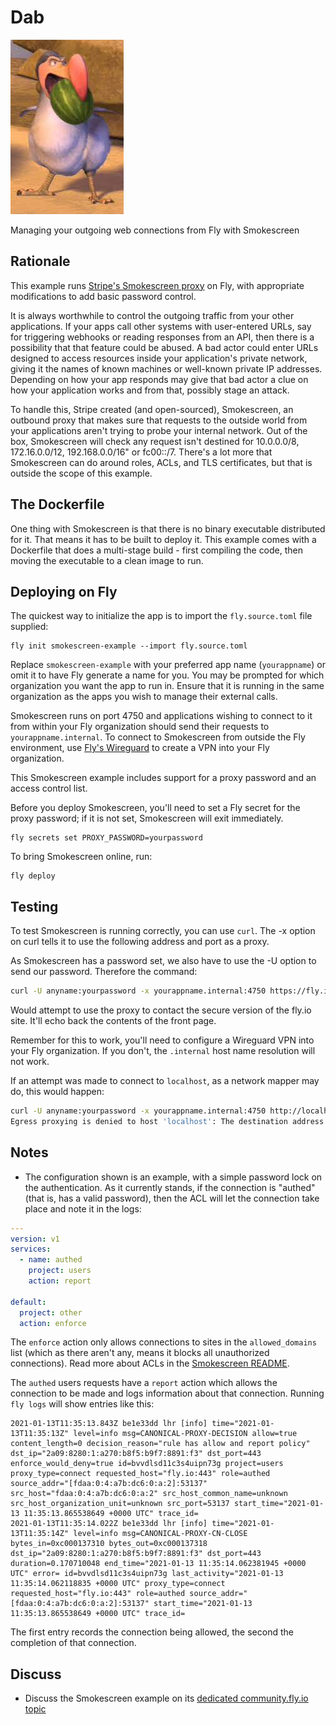 # Dab

![alt text](resources/dab2.jpeg)

Managing your outgoing web connections from Fly with Smokescreen

<!-- cut here-->

## Rationale

This example runs [Stripe's Smokescreen proxy](https://github.com/stripe/smokescreen) on Fly, with appropriate modifications to add basic password control.

It is always worthwhile to control the outgoing traffic from your other applications. If your apps call other systems with user-entered URLs, say for triggering webhooks or reading responses from an API, then there is a possibility that that feature could be abused. A bad actor could enter URLs designed to access resources inside your application's private network, giving it the names of known machines or well-known private IP addresses. Depending on how your app responds may give that bad actor a clue on how your application works and from that, possibly stage an attack.

To handle this, Stripe created (and open-sourced), Smokescreen, an outbound proxy that makes sure that requests to the outside world from your applications aren't trying to probe your internal network. Out of the box, Smokescreen will check any request isn't destined for 10.0.0.0/8, 172.16.0.0/12, 192.168.0.0/16" or fc00::/7. There's a lot more that Smokescreen can do around roles, ACLs, and TLS certificates, but that is outside the scope of this example.

## The Dockerfile

One thing with Smokescreen is that there is no binary executable distributed for it. That means it has to be built to deploy it. This example comes with a Dockerfile that does a multi-stage build - first compiling the code, then moving the executable to a clean image to run.

## Deploying on Fly

The quickest way to initialize the app is to import the `fly.source.toml` file supplied:

```
fly init smokescreen-example --import fly.source.toml
```

Replace `smokescreen-example` with your preferred app name (`yourappname`) or omit it to have Fly generate a name for you. You may be prompted for which organization you want the app to run in. Ensure that it is running in the same organization as the apps you wish to manage their external calls.

Smokescreen runs on port 4750 and applications wishing to connect to it from within your Fly organization should send their requests to `yourappname.internal`. To connect to Smokescreen from outside the Fly environment, use [Fly's Wireguard](https://fly.io/docs/reference/wireguard/) to create a VPN into your Fly organization.

This Smokescreen example includes support for a proxy password and an access control list.

Before you deploy Smokescreen, you'll need to set a Fly secret for the proxy password; if it is not set, Smokescreen will exit immediately.

```
fly secrets set PROXY_PASSWORD=yourpassword
```

To bring Smokescreen online, run:

```
fly deploy
```

## Testing

To test Smokescreen is running correctly, you can use `curl`. The -x option on curl tells it to use the following address and port as a proxy.

As Smokescreen has a password set, we also have to use the -U option to send our password. Therefore the command:

```bash
curl -U anyname:yourpassword -x yourappname.internal:4750 https://fly.io
```

Would attempt to use the proxy to contact the secure version of the fly.io site. It'll echo back the contents of the front page.

Remember for this to work, you'll need to configure a Wireguard VPN into your Fly organization. If you don't, the `.internal` host name resolution will not work.

If an attempt was made to connect to `localhost`, as a network mapper may do, this would happen:

```bash
curl -U anyname:yourpassword -x yourappname.internal:4750 http://localhost/
Egress proxying is denied to host 'localhost': The destination address (127.0.0.1) was denied by rule 'Deny: Not Global Unicast'. destination address was denied by rule, see error.
```

## Notes

- The configuration shown is an example, with a simple password lock on the authentication. As it currently stands, if the connection is "authed" (that is, has a valid password), then the ACL will let the connection take place and note it in the logs:

```yaml
---
version: v1
services:
  - name: authed
    project: users
    action: report

default:
  project: other
  action: enforce
```

The `enforce` action only allows connections to sites in the `allowed_domains` list (which as there aren't any, means it blocks all unauthorized connections). Read more about ACLs in the [Smokescreen README](https://github.com/stripe/smokescreen#acls).

The `authed` users requests have a `report` action which allows the connection to be made and logs information about that connection. Running `fly logs` will show entries like this:

```log
2021-01-13T11:35:13.843Z be1e33dd lhr [info] time="2021-01-13T11:35:13Z" level=info msg=CANONICAL-PROXY-DECISION allow=true content_length=0 decision_reason="rule has allow and report policy" dst_ip="2a09:8280:1:a270:b8f5:b9f7:8891:f3" dst_port=443 enforce_would_deny=true id=bvvdlsd11c3s4uipn73g project=users proxy_type=connect requested_host="fly.io:443" role=authed source_addr="[fdaa:0:4:a7b:dc6:0:a:2]:53137" src_host="fdaa:0:4:a7b:dc6:0:a:2" src_host_common_name=unknown src_host_organization_unit=unknown src_port=53137 start_time="2021-01-13 11:35:13.865538649 +0000 UTC" trace_id=
2021-01-13T11:35:14.022Z be1e33dd lhr [info] time="2021-01-13T11:35:14Z" level=info msg=CANONICAL-PROXY-CN-CLOSE bytes_in=0xc000137310 bytes_out=0xc000137318 dst_ip="2a09:8280:1:a270:b8f5:b9f7:8891:f3" dst_port=443 duration=0.170710048 end_time="2021-01-13 11:35:14.062381945 +0000 UTC" error= id=bvvdlsd11c3s4uipn73g last_activity="2021-01-13 11:35:14.062118835 +0000 UTC" proxy_type=connect requested_host="fly.io:443" role=authed source_addr="[fdaa:0:4:a7b:dc6:0:a:2]:53137" start_time="2021-01-13 11:35:13.865538649 +0000 UTC" trace_id=
```

The first entry records the connection being allowed, the second the completion of that connection.

## Discuss

- Discuss the Smokescreen example on its [dedicated community.fly.io topic](https://community.fly.io/t/new-smokescreen-example/466)
